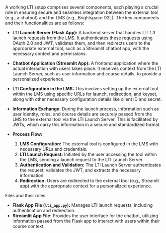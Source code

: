 A working LTI setup comprises several components, each playing a crucial role in ensuring secure and seamless integration between the external tool (e.g., a chatbot) and the LMS (e.g., Brightspace D2L). The key components and their functionalities are as follows:

- **LTI Launch Server (Flask App):** A backend server that handles LTI 1.3 launch requests from the LMS. It authenticates these requests using OAuth 2.0 and JWT, validates them, and then redirects users to the appropriate external tool, such as a Streamlit chatbot app, with the necessary context and permissions.
    
- **Chatbot Application (Streamlit App):** A frontend application where the actual interaction with users takes place. It receives context from the LTI Launch Server, such as user information and course details, to provide a personalized experience.
    
- **LTI Configuration in the LMS:** This involves setting up the external tool within the LMS using specific URLs for launch, redirection, and keyset, along with other necessary configuration details like client ID and secret.
    
- **Information Exchange:** During the launch process, information such as user identity, roles, and course details are securely passed from the LMS to the external tool via the LTI Launch Server. This is facilitated by JWTs, which carry this information in a secure and standardized format.
    
- **Process Flow:**
    
    1. **LMS Configuration:** The external tool is configured in the LMS with necessary URLs and credentials.
    2. **LTI Launch Request:** Initiated by the user accessing the tool within the LMS, sending a launch request to the LTI Launch Server.
    3. **Authentication and Validation:** The LTI Launch Server authenticates the request, validates the JWT, and extracts the necessary information.
    4. **Redirection:** Users are redirected to the external tool (e.g., Streamlit app) with the appropriate context for a personalized experience.

Files and their roles:

- **Flask App File (`lti_app.py`):** Manages LTI launch requests, including authentication and redirection.
- **Streamlit App File:** Provides the user interface for the chatbot, utilizing information passed from the Flask app to interact with users within their course context.